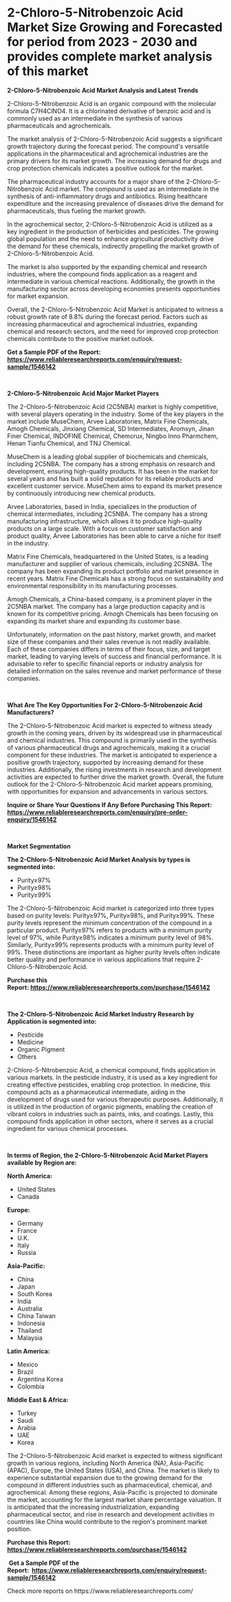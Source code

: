 <p><h1>2-Chloro-5-Nitrobenzoic Acid Market Size Growing and Forecasted for period from 2023 - 2030 and provides complete market analysis of this market</h1></p><p><strong>2-Chloro-5-Nitrobenzoic Acid Market Analysis and Latest Trends</strong></p>
<p><p>2-Chloro-5-Nitrobenzoic Acid is an organic compound with the molecular formula C7H4ClNO4. It is a chlorinated derivative of benzoic acid and is commonly used as an intermediate in the synthesis of various pharmaceuticals and agrochemicals.</p><p>The market analysis of 2-Chloro-5-Nitrobenzoic Acid suggests a significant growth trajectory during the forecast period. The compound's versatile applications in the pharmaceutical and agrochemical industries are the primary drivers for its market growth. The increasing demand for drugs and crop protection chemicals indicates a positive outlook for the market.</p><p>The pharmaceutical industry accounts for a major share of the 2-Chloro-5-Nitrobenzoic Acid market. The compound is used as an intermediate in the synthesis of anti-inflammatory drugs and antibiotics. Rising healthcare expenditure and the increasing prevalence of diseases drive the demand for pharmaceuticals, thus fueling the market growth.</p><p>In the agrochemical sector, 2-Chloro-5-Nitrobenzoic Acid is utilized as a key ingredient in the production of herbicides and pesticides. The growing global population and the need to enhance agricultural productivity drive the demand for these chemicals, indirectly propelling the market growth of 2-Chloro-5-Nitrobenzoic Acid.</p><p>The market is also supported by the expanding chemical and research industries, where the compound finds application as a reagent and intermediate in various chemical reactions. Additionally, the growth in the manufacturing sector across developing economies presents opportunities for market expansion.</p><p>Overall, the 2-Chloro-5-Nitrobenzoic Acid Market is anticipated to witness a robust growth rate of 8.8% during the forecast period. Factors such as increasing pharmaceutical and agrochemical industries, expanding chemical and research sectors, and the need for improved crop protection chemicals contribute to the positive market outlook.</p></p>
<p><strong>Get a Sample PDF of the Report:&nbsp; <a href="https://www.reliableresearchreports.com/enquiry/request-sample/1546142">https://www.reliableresearchreports.com/enquiry/request-sample/1546142</a></strong></p>
<p>&nbsp;</p>
<p><strong>2-Chloro-5-Nitrobenzoic Acid Major Market Players</strong></p>
<p><p>The 2-Chloro-5-Nitrobenzoic Acid (2C5NBA) market is highly competitive, with several players operating in the industry. Some of the key players in the market include MuseChem, Arvee Laboratories, Matrix Fine Chemicals, Amogh Chemicals, Jinxiang Chemical, SD Intermediates, Aromsyn, Jinan Finer Chemical, INDOFINE Chemical, Chemcrux, Ningbo Inno Pharmchem, Henan Tianfu Chemical, and TNJ Chemical. </p><p>MuseChem is a leading global supplier of biochemicals and chemicals, including 2C5NBA. The company has a strong emphasis on research and development, ensuring high-quality products. It has been in the market for several years and has built a solid reputation for its reliable products and excellent customer service. MuseChem aims to expand its market presence by continuously introducing new chemical products.</p><p>Arvee Laboratories, based in India, specializes in the production of chemical intermediates, including 2C5NBA. The company has a strong manufacturing infrastructure, which allows it to produce high-quality products on a large scale. With a focus on customer satisfaction and product quality, Arvee Laboratories has been able to carve a niche for itself in the industry.</p><p>Matrix Fine Chemicals, headquartered in the United States, is a leading manufacturer and supplier of various chemicals, including 2C5NBA. The company has been expanding its product portfolio and market presence in recent years. Matrix Fine Chemicals has a strong focus on sustainability and environmental responsibility in its manufacturing processes.</p><p>Amogh Chemicals, a China-based company, is a prominent player in the 2C5NBA market. The company has a large production capacity and is known for its competitive pricing. Amogh Chemicals has been focusing on expanding its market share and expanding its customer base.</p><p>Unfortunately, information on the past history, market growth, and market size of these companies and their sales revenue is not readily available. Each of these companies differs in terms of their focus, size, and target market, leading to varying levels of success and financial performance. It is advisable to refer to specific financial reports or industry analysis for detailed information on the sales revenue and market performance of these companies.</p></p>
<p>&nbsp;</p>
<p><strong>What Are The Key Opportunities For 2-Chloro-5-Nitrobenzoic Acid Manufacturers?</strong></p>
<p><p>The 2-Chloro-5-Nitrobenzoic Acid market is expected to witness steady growth in the coming years, driven by its widespread use in pharmaceutical and chemical industries. This compound is primarily used in the synthesis of various pharmaceutical drugs and agrochemicals, making it a crucial component for these industries. The market is anticipated to experience a positive growth trajectory, supported by increasing demand for these industries. Additionally, the rising investments in research and development activities are expected to further drive the market growth. Overall, the future outlook for the 2-Chloro-5-Nitrobenzoic Acid market appears promising, with opportunities for expansion and advancements in various sectors.</p></p>
<p><strong>Inquire or Share Your Questions If Any Before Purchasing This Report: <a href="https://www.reliableresearchreports.com/enquiry/pre-order-enquiry/1546142">https://www.reliableresearchreports.com/enquiry/pre-order-enquiry/1546142</a></strong></p>
<p>&nbsp;</p>
<p><strong>Market Segmentation</strong></p>
<p><strong>The 2-Chloro-5-Nitrobenzoic Acid Market Analysis by types is segmented into:</strong></p>
<p><ul><li>Purity≥97%</li><li>Purity≥98%</li><li>Purity≥99%</li></ul></p>
<p><p>The 2-Chloro-5-Nitrobenzoic Acid market is categorized into three types based on purity levels: Purity≥97%, Purity≥98%, and Purity≥99%. These purity levels represent the minimum concentration of the compound in a particular product. Purity≥97% refers to products with a minimum purity level of 97%, while Purity≥98% indicates a minimum purity level of 98%. Similarly, Purity≥99% represents products with a minimum purity level of 99%. These distinctions are important as higher purity levels often indicate better quality and performance in various applications that require 2-Chloro-5-Nitrobenzoic Acid.</p></p>
<p><strong>Purchase this Report:&nbsp;<a href="https://www.reliableresearchreports.com/purchase/1546142">https://www.reliableresearchreports.com/purchase/1546142</a></strong></p>
<p>&nbsp;</p>
<p><strong>The 2-Chloro-5-Nitrobenzoic Acid Market Industry Research by Application is segmented into:</strong></p>
<p><ul><li>Pesticide</li><li>Medicine</li><li>Organic Pigment</li><li>Others</li></ul></p>
<p><p>2-Chloro-5-Nitrobenzoic Acid, a chemical compound, finds application in various markets. In the pesticide industry, it is used as a key ingredient for creating effective pesticides, enabling crop protection. In medicine, this compound acts as a pharmaceutical intermediate, aiding in the development of drugs used for various therapeutic purposes. Additionally, it is utilized in the production of organic pigments, enabling the creation of vibrant colors in industries such as paints, inks, and coatings. Lastly, this compound finds application in other sectors, where it serves as a crucial ingredient for various chemical processes.</p></p>
<p>&nbsp;</p>
<p><strong>In terms of Region, the 2-Chloro-5-Nitrobenzoic Acid Market Players available by Region are:</strong></p>
<p>
    <p> <strong> North America: </strong>
        <ul>
            <li>United States</li>
            <li>Canada</li>
        </ul>
        </p> 
    <p> <strong> Europe: </strong>
        <ul>
            <li>Germany</li>
            <li>France</li>
            <li>U.K.</li>
            <li>Italy</li>
            <li>Russia</li>
        </ul>
        </p> 
    <p> <strong> Asia-Pacific: </strong>
        <ul>
            <li>China</li>
            <li>Japan</li>
            <li>South Korea</li>
            <li>India</li>
            <li>Australia</li>
            <li>China Taiwan</li>
            <li>Indonesia</li>
            <li>Thailand</li>
            <li>Malaysia</li>
        </ul>
        </p> 
    <p> <strong> Latin America: </strong>
        <ul>
            <li>Mexico</li>
            <li>Brazil</li>
            <li>Argentina Korea</li>
            <li>Colombia</li>
        </ul>
        </p> 
    <p> <strong> Middle East & Africa: </strong>
        <ul>
            <li>Turkey</li>
            <li>Saudi</li>
            <li>Arabia</li>
            <li>UAE</li>
            <li>Korea</li>
        </ul>
    </p>
    </p>
<p><p>The 2-Chloro-5-Nitrobenzoic Acid market is expected to witness significant growth in various regions, including North America (NA), Asia-Pacific (APAC), Europe, the United States (USA), and China. The market is likely to experience substantial expansion due to the growing demand for the compound in different industries such as pharmaceutical, chemical, and agrochemical. Among these regions, Asia-Pacific is projected to dominate the market, accounting for the largest market share percentage valuation. It is anticipated that the increasing industrialization, expanding pharmaceutical sector, and rise in research and development activities in countries like China would contribute to the region's prominent market position.</p></p>
<p><strong>Purchase this Report: <a href="https://www.reliableresearchreports.com/purchase/1546142">https://www.reliableresearchreports.com/purchase/1546142</a></strong></p>
<p>&nbsp;<strong>Get a Sample PDF of the Report:&nbsp;&nbsp;<a href="https://www.reliableresearchreports.com/enquiry/request-sample/1546142">https://www.reliableresearchreports.com/enquiry/request-sample/1546142</a></strong></p>
<p><strong></strong></p>
<p>Check more reports on https://www.reliableresearchreports.com/</p>